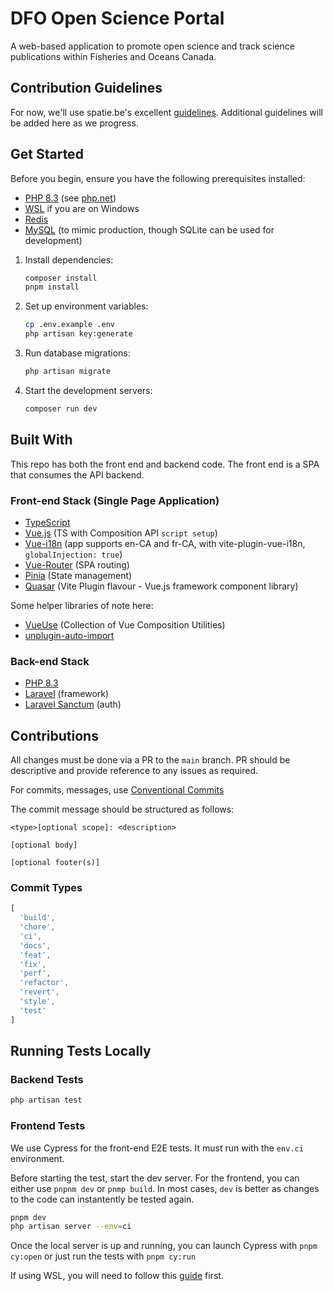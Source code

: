 # DFO Open Science Portal

A web-based application to promote open science and track science publications within Fisheries and Oceans Canada.

## Contribution Guidelines

For now, we'll use spatie.be's excellent [guidelines](https://spatie.be/guidelines).
Additional guidelines will be added here as we progress.

## Get Started

Before you begin, ensure you have the following prerequisites installed:

- [PHP 8.3](https://www.php.net/) (see [php.net](https://www.php.net/))
- [WSL](https://docs.microsoft.com/en-us/windows/wsl/install) if you are on Windows
- [Redis](https://redis.io/)
- [MySQL](https://www.mysql.com/) (to mimic production, though SQLite can be used for development)

1. Install dependencies:

    ```bash
    composer install
    pnpm install
    ```

2. Set up environment variables:

    ```bash
    cp .env.example .env
    php artisan key:generate
    ```

3. Run database migrations:

    ```bash
    php artisan migrate
    ```

4. Start the development servers:

    ```bash
    composer run dev
    ```

## Built With

This repo has both the front end and backend code. The front end is a SPA that consumes the API backend.

### Front-end Stack (Single Page Application)

- [TypeScript](https://www.typescriptlang.org/)
- [Vue.js](https://vuejs.org/) (TS with Composition API `script setup`)
- [Vue-i18n](https://vue-i18n.intlify.dev/) (app supports en-CA and fr-CA, with vite-plugin-vue-i18n, `globalInjection: true`)
- [Vue-Router](https://router.vuejs.org/) (SPA routing)
- [Pinia](https://pinia.vuejs.org/) (State management)
- [Quasar](https://quasar.dev/) (Vite Plugin flavour - Vue.js framework component library)

Some helper libraries of note here:

- [VueUse](https://vueuse.org/) (Collection of Vue Composition Utilities)
- [unplugin-auto-import](https://github.com/antfu/unplugin-auto-import)

### Back-end Stack

- [PHP 8.3](https://www.php.net/)
- [Laravel](https://laravel.com/) (framework)
- [Laravel Sanctum](https://laravel.com/docs/9.x/sanctum) (auth)

## Contributions

All changes must be done via a PR to the `main` branch. PR should be descriptive and provide
reference to any issues as required.

For commits, messages, use [Conventional Commits](https://www.conventionalcommits.org/en/v1.0.0/)

The commit message should be structured as follows:

```text
<type>[optional scope]: <description>

[optional body]

[optional footer(s)]
```

### Commit Types

```js
[
  'build',
  'chore',
  'ci',
  'docs',
  'feat',
  'fix',
  'perf',
  'refactor',
  'revert',
  'style',
  'test'
]
```

## Running Tests Locally

### Backend Tests

```sh
php artisan test
```

### Frontend Tests

We use Cypress for the front-end E2E tests. It must run with the
`env.ci` environment.

Before starting the test, start the dev server. For the frontend,
you can either use `pnpnm dev` or `pnmp build`. In most cases, `dev`
is better as changes to the code can instantently be tested again.

```sh
pnpm dev
php artisan server --env=ci
```

Once the local server is up and running, you can launch Cypress
with `pnpm cy:open` or just run the tests with `pnpm cy:run`

If using WSL, you will need to follow this [guide](https://learn.microsoft.com/en-us/windows/wsl/tutorials/gui-apps) first.
